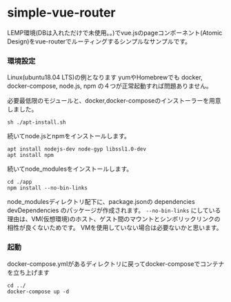 # simple-vue-router
LEMP環境(DBは入れただけで未使用。。)でvue.jsのpageコンポーネント(Atomic Design)をvue-routerでルーティングするシンプルなサンプルです。
### 環境設定
Linux(ubuntu18.04 LTS)の例となります
yumやHomebrewでも docker, docker-compose, node.js, npm の４つが正常起動すれば問題ありません。

必要最低限のモジュールと、docker,docker-composeのインストーラーを用意しました。
```
sh ./apt-install.sh
```
続いてnode.jsとnpmをインストールします。
```
apt install nodejs-dev node-gyp libssl1.0-dev
apt install npm
```
続いてnode_modulesをインストールします。
```
cd ./app
npm install --no-bin-links
```
node_modulesディレクトリ配下に、package.jsonの dependencies devDependencies のパッケージが作成されます。
`--no-bin-links` にしている理由は、VM(仮想環境)のホスト、ゲスト間のマウントとシンボリックリンクの相性が良くないためです。
VMを使用していない場合は必要ないかと思います。
### 起動
docker-compose.ymlがあるディレクトリに戻ってdocker-composeでコンテナを立ち上げます
```
cd ../
docker-compose up -d
```


